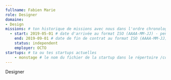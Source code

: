 ```yaml
---
fullname: Fabien Marie
role: Designer
domaine: 
- Design
missions: # ton historique de missions avec nous dans l'ordre chronologique. Remplis déjà la première pour commencer !
  - start: 2019-05-01 # date d'arrivée au format ISO (AAAA-MM-JJ) - pense à bien garder les '' !
    end: 2019-09-01 # date de fin de contrat au format ISO (AAAA-MM-JJ) - pense à bien garder les '' !
    status: independent
    employer: OCTO
startups: # ta ou tes startups actuelles
    - monstage # le nom du fichier de la startup dans le répertoire /content/_startups/ sans l'extension .md
---
```


Designer
